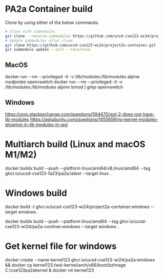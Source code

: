 # PA2a Container build

Clone by using either of the below commands:
```bash
# Clone with submodules
git clone --recurse-submodules https://github.com/ucsd-cse123-wi24/project2a-container.git
# Update submodules after clone
git clone https://github.com/ucsd-cse123-wi24/project2a-container.git
git submodule update --init --recursive
```

## MacOS
docker run --rm --privileged -it -v /lib/modules:/lib/modules alpine modprobe openvswitch
docker run --rm --privileged -it -v /lib/modules:/lib/modules alpine lsmod | grep openvswitch

## Windows
https://unix.stackexchange.com/questions/594470/wsl-2-does-not-have-lib-modules
https://askubuntu.com/questions/1455659/no-kernel-modules-showing-in-lib-modules-in-wsl

# Multiarch build (Linux and macOS M1/M2)
docker buildx build --push --platform linux/arm64/v8,linux/amd64 --tag ghcr.io/ucsd-cse123-fa23/pa2a:latest --target linux .

# Windows build
docker build -t ghcr.io/ucsd-cse123-wi24/project2a-container:windows --target windows .

docker buildx build --push --platform linux/amd64 --tag ghcr.io/ucsd-cse123-wi24/pa2a-continer:windows --target windows .

# Get kernel file for windows
docker create --name kernel123 ghcr.io/ucsd-cse123-wi24/pa2a:windows && docker cp kernel123:/wsl-kernel/arch/x86/boot/bzImage C:\cse123pa2akernel & docker rm kernel123
